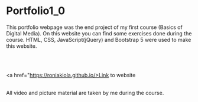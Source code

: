﻿# Portfolio1_0
<p>This portfolio webpage was the end project of my first course (Basics of Digital Media). On this website you can find some exercises done during the course. HTML, CSS, JavaScript(jQuery) and Bootstrap 5 were used to make this website.</p></br></br>

<a href="https://roniakiola.github.io/>Link to website</a></br></br>

<p>All video and picture material are taken by me during the course.</p>
